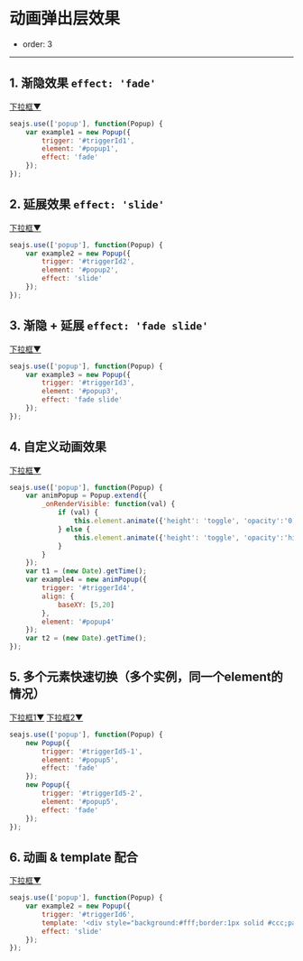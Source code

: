# 动画弹出层效果

- order: 3

---

<style>
    .fn-hide, .ui-popup {
        display: none;
    }
    .ui-popup {
        border: 1px solid #CCC;
        padding: 3px 5px;
        background: #EEE;
        margin: 0;
    }
    .ui-popup ul {
        margin: 0;
    }
    .ui-popup li {
        list-style: none;
    }
</style>

## 1. 渐隐效果 `effect: 'fade'`

<div class="popup">
    <a href="#popup1" id="triggerId1">下拉框<span class="icon">▼</span></a>
    <ul class="fn-hide ui-popup" id="popup1">
        <li><a href="http://aralejs.org#1">内容1</a></li>
        <li><a href="http://aralejs.org#2">内容2</a></li>
        <li><a href="http://aralejs.org#3">内容3</a></li>
        <li><a href="http://aralejs.org#4">内容4</a></li>
    </ul>
</div>

````js
seajs.use(['popup'], function(Popup) {
    var example1 = new Popup({
        trigger: '#triggerId1',
        element: '#popup1',
        effect: 'fade'
    });
});
````

## 2. 延展效果 `effect: 'slide'`

<div class="popup">
    <a href="#popup2" id="triggerId2">下拉框<span class="icon">▼</span></a>
    <ul class="fn-hide ui-popup" id="popup2">
        <li><a href="http://aralejs.org#1">内容1</a></li>
        <li><a href="http://aralejs.org#2">内容2</a></li>
        <li><a href="http://aralejs.org#3">内容3</a></li>
        <li><a href="http://aralejs.org#4">内容4</a></li>
    </ul>
</div>

````js
seajs.use(['popup'], function(Popup) {
    var example2 = new Popup({
        trigger: '#triggerId2',
        element: '#popup2',
        effect: 'slide'
    });
});
````

## 3. 渐隐 + 延展 `effect: 'fade slide'`

<div class="popup">
    <a href="#popup3" id="triggerId3">下拉框<span class="icon">▼</span></a>
    <ul class="fn-hide ui-popup" id="popup3">
        <li><a href="http://aralejs.org#1">内容1</a></li>
        <li><a href="http://aralejs.org#2">内容2</a></li>
        <li><a href="http://aralejs.org#3">内容3</a></li>
        <li><a href="http://aralejs.org#4">内容4</a></li>
    </ul>
</div>

````js
seajs.use(['popup'], function(Popup) {
    var example3 = new Popup({
        trigger: '#triggerId3',
        element: '#popup3',
        effect: 'fade slide'
    });
});
````

## 4. 自定义动画效果

<div class="popup">
    <a href="#popup4" id="triggerId4" title="400ms 后出现, 请稍安勿躁">下拉框<span class="icon">▼</span></a> 
    <ul class="fn-hide ui-popup" id="popup4">
        <li><a href="http://aralejs.org#1">内容1</a></li>
        <li><a href="http://aralejs.org#2">内容2</a></li>
        <li><a href="http://aralejs.org#3">内容3</a></li>
        <li><a href="http://aralejs.org#4">内容4</a></li>
    </ul>
</div>

````javascript
seajs.use(['popup'], function(Popup) {
    var animPopup = Popup.extend({
        _onRenderVisible: function(val) {
            if (val) {
                this.element.animate({'height': 'toggle', 'opacity':'0.8'}, 400);
            } else {
                this.element.animate({'height': 'toggle', 'opacity':'hide'}, 600);
            }
        }
    });
    var t1 = (new Date).getTime();
    var example4 = new animPopup({
        trigger: '#triggerId4',
        align: {
            baseXY: [5,20]
        },
        element: '#popup4'
    });
    var t2 = (new Date).getTime();
});
````

## 5. 多个元素快速切换（多个实例，同一个element的情况）

<div class="popup">
    <a href="#popup5" id="triggerId5-1">下拉框1<span class="icon">▼</span></a>
    <a href="#popup5" id="triggerId5-2">下拉框2<span class="icon">▼</span></a>
    <ul class="fn-hide ui-popup" id="popup5">
        <li><a href="http://aralejs.org#1">内容1</a></li>
        <li><a href="http://aralejs.org#2">内容2</a></li>
        <li><a href="http://aralejs.org#3">内容3</a></li>
        <li><a href="http://aralejs.org#4">内容4</a></li>
    </ul>
</div>

````js
seajs.use(['popup'], function(Popup) {
    new Popup({
        trigger: '#triggerId5-1',
        element: '#popup5',
        effect: 'fade'
    });
    new Popup({
        trigger: '#triggerId5-2',
        element: '#popup5',
        effect: 'fade'
    });
});
````

## 6. 动画 & template 配合

<div class="popup">
    <a href="javascript:;" id="triggerId6">下拉框<span class="icon">▼</span></a>
</div>

````js
seajs.use(['popup'], function(Popup) {
    var example2 = new Popup({
        trigger: '#triggerId6',
        template: '<div style="background:#fff;border:1px solid #ccc;padding:6px;height:120px;">xxxxx</div>',
        effect: 'slide'
    });
});
````
